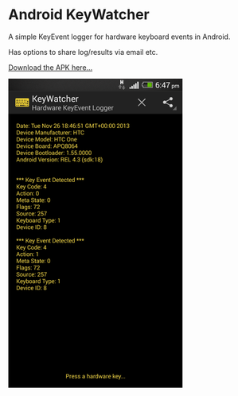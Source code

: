 Android KeyWatcher
===========================

A simple KeyEvent logger for hardware keyboard events in Android.

Has options to share log/results via email etc.

[Download the APK here...](KeyWatcher-1.0.apk)

![screenshot](screenshot.png)

